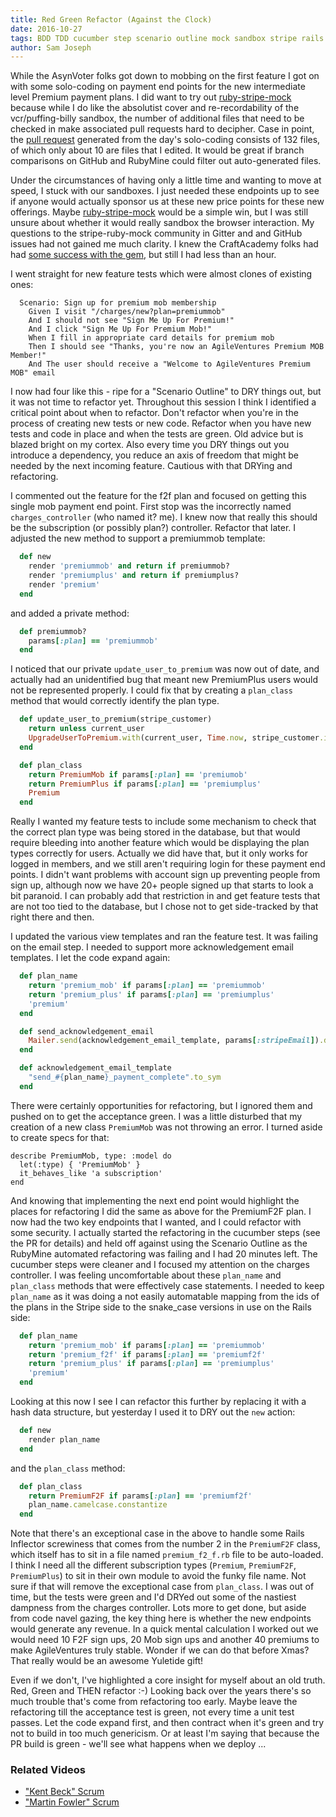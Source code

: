 ```yaml
---
title: Red Green Refactor (Against the Clock)
date: 2016-10-27
tags: BDD TDD cucumber step scenario outline mock sandbox stripe rails models inflector
author: Sam Joseph
---
```


While the AsynVoter folks got down to mobbing on the first feature I got on with some solo-coding on payment end points for the new intermediate level Premium payment plans.  I did want to try out [ruby-stripe-mock](https://github.com/rebelidealist/stripe-ruby-mock) because while I do like the absolutist cover and re-recordability of the vcr/puffing-billy sandbox, the number of additional files that need to be checked in make associated pull requests hard to decipher.  Case in point, the [pull request](https://github.com/AgileVentures/WebsiteOne/pull/1366) generated from the day's solo-coding consists of 132 files, of which only about 10 are files that I edited.  It would be great if branch comparisons on GitHub and RubyMine could filter out auto-generated files.

Under the circumstances of having only a little time and wanting to move at speed, I stuck with our sandboxes.  I just needed these endpoints up to see if anyone would actually sponsor us at these new price points for these new offerings.  Maybe [ruby-stripe-mock](https://github.com/rebelidealist/stripe-ruby-mock) would be a simple win, but I was still unsure about whether it would really sandbox the browser interaction.  My questions to the stripe-ruby-mock community in Gitter and and GitHub issues had not gained me much clarity.  I knew the CraftAcademy folks had had [some success with the gem](https://medium.com/craft-academy/keeping-it-simple-3e7d9b186015#.cvnpccp1f), but still I had less than an hour.

I went straight for new feature tests which were almost clones of existing ones:

```gherkin
  Scenario: Sign up for premium mob membership
    Given I visit "/charges/new?plan=premiummob"
    And I should not see "Sign Me Up For Premium!"
    And I click "Sign Me Up For Premium Mob!"
    When I fill in appropriate card details for premium mob
    Then I should see "Thanks, you're now an AgileVentures Premium MOB Member!"
    And The user should receive a "Welcome to AgileVentures Premium MOB" email
```

I now had four like this - ripe for a "Scenario Outline" to DRY things out, but it was not time to refactor yet.  Throughout this session I think I identified a critical point about when to refactor.  Don't refactor when you're in the process of creating new tests or new code.  Refactor when you have new tests and code in place and when the tests are green.  Old advice but is blazed bright on my cortex.  Also every time you DRY things out you introduce a dependency, you reduce an axis of freedom that might be needed by the next incoming feature.  Cautious with that DRYing and refactoring.

I commented out the feature for the f2f plan and focused on getting this single mob payment end point.  First stop was the incorrectly named `charges_controller` (who named it? me).  I knew now that really this should be the subscription (or possibly plan?) controller.  Refactor that later.  I adjusted the new method to support a premiummob template:

```rb
  def new
    render 'premiummob' and return if premiummob?
    render 'premiumplus' and return if premiumplus?
    render 'premium'
  end
```

and added a private method:

```rb
  def premiummob?
    params[:plan] == 'premiummob'
  end
```

I noticed that our private `update_user_to_premium` was now out of date, and actually had an unidentified bug that meant new PremiumPlus users would not be represented properly.  I could fix that by creating a `plan_class` method that would correctly identify the plan type.  

```rb
  def update_user_to_premium(stripe_customer)
    return unless current_user
    UpgradeUserToPremium.with(current_user, Time.now, stripe_customer.id, PaymentSource::Stripe, plan_class)
  end

  def plan_class
    return PremiumMob if params[:plan] == 'premiumob'
    return PremiumPlus if params[:plan] == 'premiumplus'
    Premium
  end
```

Really I wanted my feature tests to include some mechanism to check that the correct plan type was being stored in the database, but that would require bleeding into another feature which would be displaying the plan types correctly for users.  Actually we did have that, but it only works for logged in members, and we still aren't requiring login for these payment end points.  I didn't want problems with account sign up preventing people from sign up, although now we have 20+ people signed up that starts to look a bit paranoid.  I can probably add that restriction in and get feature tests that are not too tied to the database, but I chose not to get side-tracked by that right there and then.

I updated the various view templates and ran the feature test. It was failing on the email step.  I needed to support more acknowledgement email templates.  I let the code expand again:

```rb
  def plan_name
    return 'premium_mob' if params[:plan] == 'premiummob'
    return 'premium_plus' if params[:plan] == 'premiumplus'
    'premium'
  end

  def send_acknowledgement_email
    Mailer.send(acknowledgement_email_template, params[:stripeEmail]).deliver_now
  end

  def acknowledgement_email_template
    "send_#{plan_name}_payment_complete".to_sym
  end
```

There were certainly opportunities for refactoring, but I ignored them and pushed on to get the acceptance green.  I was a little disturbed that my creation of a new class `PremiumMob` was not throwing an error.  I turned aside to create specs for that:

```
describe PremiumMob, type: :model do
  let(:type) { 'PremiumMob' }
  it_behaves_like 'a subscription'
end
```

And knowing that implementing the next end point would highlight the places for refactoring I did the same as above for the PremiumF2F plan.  I now had the two key endpoints that I wanted, and I could refactor with some security.  I actually started the refactoring in the cucumber steps (see the PR for details) and held off against using the Scenario Outline as the RubyMine automated refactoring was failing and I had 20 minutes left.  The cucumber steps were cleaner and I focused my attention on the charges controller.  I was feeling uncomfortable about these `plan_name` and `plan_class` methods that were effectively case statements.  I needed to keep `plan_name` as it was doing a not easily automatable mapping from the ids of the plans in the Stripe side to the snake_case versions in use on the Rails side:

```rb
  def plan_name
    return 'premium_mob' if params[:plan] == 'premiummob'
    return 'premium_f2f' if params[:plan] == 'premiumf2f'
    return 'premium_plus' if params[:plan] == 'premiumplus'
    'premium'
  end
```

Looking at this now I see I can refactor this further by replacing it with a hash data structure, but yesterday I used it to DRY out the `new` action:

```rb
  def new
    render plan_name
  end
```

and the `plan_class` method:

```rb
  def plan_class
    return PremiumF2F if params[:plan] == 'premiumf2f'
    plan_name.camelcase.constantize
  end
```

Note that there's an exceptional case in the above to handle some Rails Inflector screwiness that comes from the number 2 in the `PremiumF2F` class, which itself has to sit in a file named `premium_f2_f.rb` file to be auto-loaded.  I think I need all the different subscription types (`Premium`, `PremiumF2F`, `PremiumPlus`) to sit in their own module to avoid the funky file name.  Not sure if that will remove the exceptional case from `plan_class`.  I was out of time, but the tests were green and I'd DRYed out some of the nastiest dampness from the charges controller.  Lots more to get done, but aside from code navel gazing, the key thing here is whether the new endpoints would generate any revenue.  In a quick mental calculation I worked out we would need 10 F2F sign ups, 20 Mob sign ups and another 40 premiums to make AgileVentures truly stable. Wonder if we can do that before Xmas?  That really would be an awesome Yuletide gift!  

Even if we don't, I've highlighted a core insight for myself about an old truth.  Red, Green and THEN refactor :-) Looking back over the years there's so much trouble that's come from refactoring too early.  Maybe leave the refactoring till the acceptance test is green, not every time a unit test passes.  Let the code expand first, and then contract when it's green and try not to build in too much genericism.  Or at least I'm saying that because the PR build is green - we'll see what happens when we deploy ...

### Related Videos

* ["Kent Beck" Scrum](https://www.youtube.com/watch?v=1QPgTuAkzUE)
* ["Martin Fowler" Scrum](https://www.youtube.com/watch?v=I8njkwFwTRc)




 
